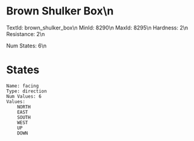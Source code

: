 # Brown Shulker Box\n
TextId: brown_shulker_box\n
MinId: 8290\n
MaxId: 8295\n
Hardness: 2\n
Resistance: 2\n

Num States: 6\n
# States
```
Name: facing
Type: direction
Num Values: 6
Values:
    NORTH
    EAST
    SOUTH
    WEST
    UP
    DOWN
```